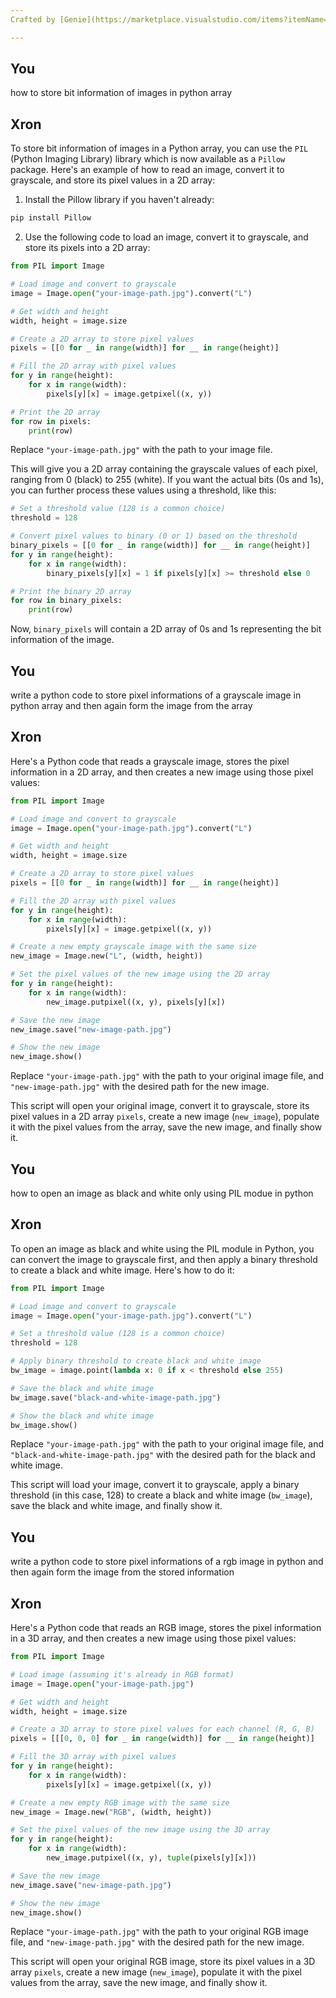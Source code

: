 ```yaml
---
Crafted by [Genie](https://marketplace.visualstudio.com/items?itemName=genieai.chatgpt-vscode)

---
```


## You

how to store bit information of images in python array

## Xron

To store bit information of images in a Python array, you can use the `PIL` (Python Imaging Library) library which is now available as a `Pillow` package. Here's an example of how to read an image, convert it to grayscale, and store its pixel values in a 2D array:

1. Install the Pillow library if you haven't already:

```bash
pip install Pillow
```

2. Use the following code to load an image, convert it to grayscale, and store its pixels into a 2D array:

```python
from PIL import Image

# Load image and convert to grayscale
image = Image.open("your-image-path.jpg").convert("L")

# Get width and height
width, height = image.size

# Create a 2D array to store pixel values
pixels = [[0 for _ in range(width)] for __ in range(height)]

# Fill the 2D array with pixel values
for y in range(height):
    for x in range(width):
        pixels[y][x] = image.getpixel((x, y))

# Print the 2D array
for row in pixels:
    print(row)
```

Replace `"your-image-path.jpg"` with the path to your image file.

This will give you a 2D array containing the grayscale values of each pixel, ranging from 0 (black) to 255 (white). If you want the actual bits (0s and 1s), you can further process these values using a threshold, like this:

```python
# Set a threshold value (128 is a common choice)
threshold = 128

# Convert pixel values to binary (0 or 1) based on the threshold
binary_pixels = [[0 for _ in range(width)] for __ in range(height)]
for y in range(height):
    for x in range(width):
        binary_pixels[y][x] = 1 if pixels[y][x] >= threshold else 0

# Print the binary 2D array
for row in binary_pixels:
    print(row)
```

Now, `binary_pixels` will contain a 2D array of 0s and 1s representing the bit information of the image.

## You

write a python code to store pixel informations of a grayscale image in python array and then again form the image from the array

## Xron

Here's a Python code that reads a grayscale image, stores the pixel information in a 2D array, and then creates a new image using those pixel values:

```python
from PIL import Image

# Load image and convert to grayscale
image = Image.open("your-image-path.jpg").convert("L")

# Get width and height
width, height = image.size

# Create a 2D array to store pixel values
pixels = [[0 for _ in range(width)] for __ in range(height)]

# Fill the 2D array with pixel values
for y in range(height):
    for x in range(width):
        pixels[y][x] = image.getpixel((x, y))

# Create a new empty grayscale image with the same size
new_image = Image.new("L", (width, height))

# Set the pixel values of the new image using the 2D array
for y in range(height):
    for x in range(width):
        new_image.putpixel((x, y), pixels[y][x])

# Save the new image
new_image.save("new-image-path.jpg")

# Show the new image
new_image.show()
```

Replace `"your-image-path.jpg"` with the path to your original image file, and `"new-image-path.jpg"` with the desired path for the new image.

This script will open your original image, convert it to grayscale, store its pixel values in a 2D array `pixels`, create a new image (`new_image`), populate it with the pixel values from the array, save the new image, and finally show it.

## You

how to open an image as black and white only using PIL modue in python

## Xron

To open an image as black and white using the PIL module in Python, you can convert the image to grayscale first, and then apply a binary threshold to create a black and white image. Here's how to do it:

```python
from PIL import Image

# Load image and convert to grayscale
image = Image.open("your-image-path.jpg").convert("L")

# Set a threshold value (128 is a common choice)
threshold = 128

# Apply binary threshold to create black and white image
bw_image = image.point(lambda x: 0 if x < threshold else 255)

# Save the black and white image
bw_image.save("black-and-white-image-path.jpg")

# Show the black and white image
bw_image.show()
```

Replace `"your-image-path.jpg"` with the path to your original image file, and `"black-and-white-image-path.jpg"` with the desired path for the black and white image.

This script will load your image, convert it to grayscale, apply a binary threshold (in this case, 128) to create a black and white image (`bw_image`), save the black and white image, and finally show it.

## You

write a python code to store pixel informations of a rgb image in python and then again form the image from the stored information

## Xron

Here's a Python code that reads an RGB image, stores the pixel information in a 3D array, and then creates a new image using those pixel values:

```python
from PIL import Image

# Load image (assuming it's already in RGB format)
image = Image.open("your-image-path.jpg")

# Get width and height
width, height = image.size

# Create a 3D array to store pixel values for each channel (R, G, B)
pixels = [[[0, 0, 0] for _ in range(width)] for __ in range(height)]

# Fill the 3D array with pixel values
for y in range(height):
    for x in range(width):
        pixels[y][x] = image.getpixel((x, y))

# Create a new empty RGB image with the same size
new_image = Image.new("RGB", (width, height))

# Set the pixel values of the new image using the 3D array
for y in range(height):
    for x in range(width):
        new_image.putpixel((x, y), tuple(pixels[y][x]))

# Save the new image
new_image.save("new-image-path.jpg")

# Show the new image
new_image.show()
```

Replace `"your-image-path.jpg"` with the path to your original RGB image file, and `"new-image-path.jpg"` with the desired path for the new image.

This script will open your original RGB image, store its pixel values in a 3D array `pixels`, create a new image (`new_image`), populate it with the pixel values from the array, save the new image, and finally show it.